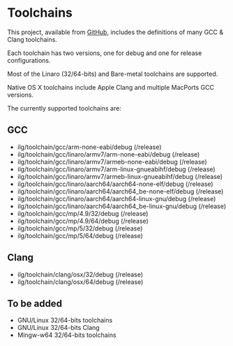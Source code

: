 # Toolchains

This project, available from [GitHub](https://github.com/xpacks),
includes the definitions of many GCC & Clang toolchains.

Each toolchain has two versions, one for debug and one for release configurations.

Most of the Linaro (32/64-bits) and Bare-metal toolchains are supported.

Native OS X toolchains include Apple Clang and multiple MacPorts GCC versions.

The currently supported toolchains are:

## GCC

* ilg/toolchain/gcc/arm-none-eabi/debug (/release)
* ilg/toolchain/gcc/linaro/armv7/arm-none-eabi/debug (/release)
* ilg/toolchain/gcc/linaro/armv7/armeb-none-eabi/debug (/release)
* ilg/toolchain/gcc/linaro/armv7/arm-linux-gnueabihf/debug (/release)
* ilg/toolchain/gcc/linaro/armv7/armeb-linux-gnueabihf/debug (/release)
* ilg/toolchain/gcc/linaro/aarch64/aarch64-none-elf/debug (/release)
* ilg/toolchain/gcc/linaro/aarch64/aarch64\_be-none-elf/debug (/release)
* ilg/toolchain/gcc/linaro/aarch64/aarch64-linux-gnu/debug (/release)
* ilg/toolchain/gcc/linaro/aarch64/aarch64\_be-linux-gnu/debug (/release)
* ilg/toolchain/gcc/mp/4.9/32/debug (/release)
* ilg/toolchain/gcc/mp/4.9/64/debug (/release)
* ilg/toolchain/gcc/mp/5/32/debug (/release)
* ilg/toolchain/gcc/mp/5/64/debug (/release)

## Clang

* ilg/toolchain/clang/osx/32/debug (/release)
* ilg/toolchain/clang/osx/64/debug (/release)

## To be added

* GNU/Linux 32/64-bits toolchains
* GNU/Linux 32/64-bits Clang
* Mingw-w64 32/64-bits toolchains

